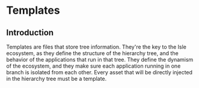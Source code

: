 # Templates

## Introduction

Templates are files that store tree information. They're the key to the Isle ecosystem, as they define the structure of the hierarchy tree, and the behavior of the applications that run in that tree. They define the dynamism of the ecosystem, and they make sure each application running in one branch is isolated from each other. Every asset that will be directly injected in the hierarchy tree must be a template.
